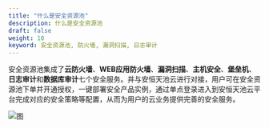```yaml
---
title: "什么是安全资源池"
description: 什么是安全资源池
draft: false
weight: 10
keyword: 安全资源池, 防火墙, 漏洞扫描, 日志审计
---
```


安全资源池集成了**云防火墙**、**WEB应用防火墙**、**漏洞扫描**、**主机安全**、**堡垒机**、**日志审计**和**数据库审计**七个安全服务。并与安恒天池云进行对接，用户可在安全资源池下单并开通授权，一键部署安全产品实例，通过单点登录进入到安恒天池云平台完成对应的安全策略等配置，从而为用户的云业务提供完善的安全服务。

![图](../../_images/sintg0.png)
